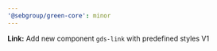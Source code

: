 ```yaml
---
'@sebgroup/green-core': minor
---
```


**Link:** Add new component `gds-link` with predefined styles V1
